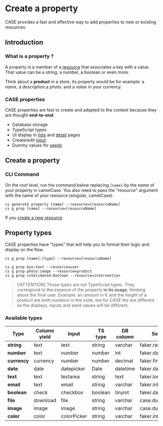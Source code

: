 # Create a property

CASE provides a fast and effective way to add properties to new or existing resources.

## Introduction

### What is a property ?

A property is a member of a [resource](resources/create-a-resource.md) that associates a key with a value. That value can be a string, a number, a boolean or even more.

Think about a **product** in a store, its property would be for example: a _name_, a _description_,a _photo_, and a _value_ in your currency.

### CASE properties

CASE properties are fast to create and adapted to the context because they are thought **end-to-end**:

- Database storage
- TypeScript types
- UI display in [lists](list/list.md) and [detail](detail/detail.md) pages
- Create/edit [input](elements/inputs.md)
- Dummy values for [seeds](resources/database-seeder)

## Create a property

### CLI Command

On the root level, run the command below replacing `[name]` by the name of your property in camelCase. You also need to pass the "resource" argument with the name of your resource (singular, camelCase).

```
cs generate property [name] --resource=[resourceName]
cs g prop [name] --resource=[resourceName]
```

If you [create a new resource](resources/create-a-resource.md)

## Property types

CASE properties have "types" that will help you to format their logic and display on the flow.

```
cs g prop [name]:[type] --resource=[resourceName]

cs g prop bio:text --resource=user
cs g prop photo:image --resource=product
cs g prop isValidated:boolean --resource=intervention
```

> [!ATTENTION]
> Those types are not TypeScript types. They correspond to the essence of the property **in its usage**, thinking about the final user. Example: an _amount_ in € and the _height_ of a product are both _numbers_ in the code, but for CASE the are different as the displays, inputs and seed values will be different.

### Available types

| Type         | Column yield | Input       | TS type | DB column | Seed function            | DTO Validator |
| ------------ | ------------ | ----------- | ------- | --------- | ------------------------ | ------------- |
| **string**   | text         | text        | string  | varchar   | faker.random.word()      | @IsString()   |
| **number**   | text         | number      | number  | int       | faker.datatype.number()  | @IsNumber()   |
| **currency** | currency     | number      | number  | decimal   | faker.finance.amount()   | @IsNumber()   |
| **date**     | date         | datepicker  | Date    | datetime  | faker.date.past()        | @IsDate()     |
| **text**     | text         | textarea    | string  | text      | faker.lorem.paragraphs() | @IsString()   |
| **email**    | text         | email       | string  | varchar   | faker.internet.email()   | @IsEmail()    |
| **boolean**  | check        | checkbox    | boolean | tinyint   | faker.datatype.boolean() | @IsBoolean()  |
| **file**     | download     | file        | string  | varchar   | case.dummyFile()         | @IsString()   |
| **image**    | image        | image       | string  | varchar   | case.dummyImage()        | @IsString()   |
| **color**    | color        | colorPicker | string  | varchar   | faker.internet.color()   | @IsString()   |
